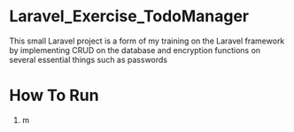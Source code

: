 # Laravel_Exercise_TodoManager
This small Laravel project is a form of my training on the Laravel framework by implementing CRUD on the database and encryption functions on several essential things such as passwords

# How To Run
1. m
